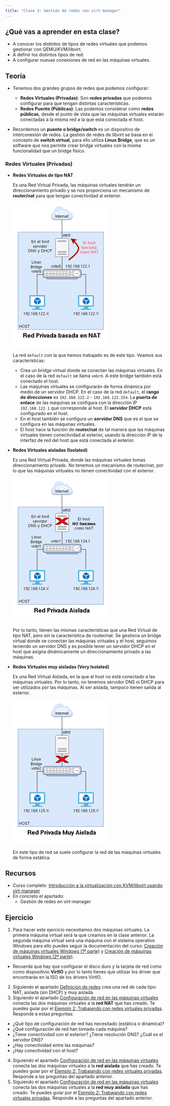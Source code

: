 ```yaml
---
title: "Clase 3: Gestión de redes con virt-manager"
---
```


## ¿Qué vas a aprender en esta clase?

* A conocer los distintos de tipos de redes virtuales que podemos gestionar con QEMU/KVM/libvirt.
* A definir los distintos tipos de red.
* A configurar nuevas conexiones de red en las máquinas virtuales. 

## Teoría

* Tenemos dos grandes grupos de redes que podemos configurar:

  * **Redes Virtuales (Privadas)**: Son **redes privadas** que podemos configurar para que tengan distintas características.
  * **Redes Puente (Públicas)**: Las podemos considerar como **redes públicas**, desde el punto de vista que las máquinas virtuales estarán conectadas a la misma red a la que está conectada el host.

* Recordemos un **puente o bridge/switch** es un dispositivo de interconexión de redes. La gestión de redes de libvirt se basa en el concepto de **switch virtual**, para ello utiliza **Linux Bridge**, que es un software que nos permite crear bridge virtuales con la misma funcionalidad que un bridge físico.

### Redes Virtuales (Privadas)

* **Redes Virtuales de tipo NAT**

  Es una Red Virtual Privada, las máquinas virtuales tendrán un direccionamiento privado y se nos proporciona un mecanismo de **router/nat** para que tengan conectividad al exterior.

  ![red_nat](img/red_nat.drawio.png)

  La red `default` con la que hemos trabajado es de este tipo. Veamos sus características:

  * Crea un bridge virtual donde se conectan las máquinas virtuales. En el caso de la red `default` se llama `vmbr0`. A este bridge también está conectado el host.
  * Las máquinas virtuales se configurarán de forma dinámica por medio de un servidor DHCP. En el caso de la red `default`, el **rango de direcciones** es `192.168.122.2` - `192.168.122.254`. La **puerta de enlace** de las máquinas se configura con la dirección IP `192.168.122.1` que corresponde al host. El **servidor DHCP** está configurado en el host. 
  * En el host también se configura un **servidor DNS** que es el que se configura en las máquinas virtuales.
  * El host hace la función de **router/nat** de tal manera que las máquinas virtuales tienen conectividad al exterior, usando la dirección IP de la interfaz de red del host que está conectada al exterior.

* **Redes Virtuales aisladas (Isolated)**

  Es una Red Virtual Privada, donde las máquinas virtuales tomas direccionamiento privado. No tenemos un mecanismo de router/nat, por lo que las máquinas virtuales no tienen conectividad con el exterior.

  ![red_aislada](img/red_aislada.drawio.png)

  Por lo tanto, tienen las mismas características que una Red Virtual de tipo NAT, pero sin la característica de router/nat. Se gestiona un bridge virtual donde se conectan las máquinas virtuales y el host, seguimos teniendo un servidor DNS y es posible tener un servidor DHCP en el host que asigna dinámicamente un direccionamiento privado a las máquinas.
  
* **Redes Virtuales muy aisladas (Very Isolated)**

  Es una Red Virtual Aislada, en la que el host no está conectado a las máquinas virtuales. Por lo tanto, no tenemos servidor DNS ni DHCP para ser utilizados por las máquinas. Al ser aislada, tampoco tienen salida al exterior.

  ![red_muy_aislada](img/red_muy_aislada.drawio.png)

  En este tipo de red se suele configurar la red de las máquinas virtuales de forma estática.


## Recursos

* Curso completo: [Introducción a la virtualización con KVM/libvirt usando virt-manager](https://github.com/josedom24/curso_kvm_ow/tree/main/curso1)
* En concreto el apartado:
  * Gestión de redes en virt-manager

## Ejercicio

1. Para hacer este ejercicio necesitamos dos máquinas virtuales. La primera máquina virtual será la que creamos en la clase anterior. La segunda máquina virtual será una máquina con el sistema operativo Windows para ello puedes seguir la documentación del curso: [Creación de máquinas virtuales Windows (1ª parte)](https://github.com/josedom24/curso_kvm_ow/blob/main/curso1/contenidos/unidad03/clase5.md) y [Creación de máquinas virtuales Windows (2ª parte)](https://github.com/josedom24/curso_kvm_ow/blob/main/curso1/contenidos/unidad03/clase6.md).
  * Recuerda que hay que configurar el disco duro y la tarjeta de red como como dispositivio **VirtIO** y por lo tanto tienes que utilizar los driver que encontrarás en la ISO de los drivers VirtIO.
2. Siguiendo el apartado [Definición de redes](https://github.com/josedom24/curso_kvm_ow/blob/main/curso1/contenidos/unidad06/clase2.md) crea una red de cada tipo: NAT, aislada (sin DHCP) y muy aislada.
3. Siguiendo el apartado [Configuración de red en las máquinas virtuales](https://github.com/josedom24/curso_kvm_ow/blob/main/curso1/contenidos/unidad06/clase4.md) conecta las dos máquinas virtuales a la **red NAT** que has creado. Te puedes guiar por el [Ejemplo 2: Trabajando con redes virtuales privadas](https://github.com/josedom24/curso_kvm_ow/blob/main/curso1/contenidos/unidad06/clase6.md). Responde a estas preguntas:
  * ¿Qué tipo de configuración de red has necesitado (estática o dinámica)?
  * ¿Qué configuración de red han tomado cada máquina?
  * ¿Tiene conectividad con el exterior? ¿Tiene resolución DNS? ¿Cuál es el servidor DNS?
  * ¿Hay conectividad entre las máquinas?
  * ¿Hay conectividad con el host?
4. Siguiendo el apartado [Configuración de red en las máquinas virtuales](https://github.com/josedom24/curso_kvm_ow/blob/main/curso1/contenidos/unidad06/clase4.md) conecta las dos máquinas virtuales a la **red aislada** que has creado. Te puedes guiar por el [Ejemplo 2: Trabajando con redes virtuales privadas](https://github.com/josedom24/curso_kvm_ow/blob/main/curso1/contenidos/unidad06/clase6.md). Responde a las preguntas del apartado anterior.
5. Siguiendo el apartado [Configuración de red en las máquinas virtuales](https://github.com/josedom24/curso_kvm_ow/blob/main/curso1/contenidos/unidad06/clase4.md) conecta las dos máquinas virtuales a la **red muy aislada** que has creado. Te puedes guiar por el [Ejemplo 2: Trabajando con redes virtuales privadas](https://github.com/josedom24/curso_kvm_ow/blob/main/curso1/contenidos/unidad06/clase6.md). Responde a las preguntas del apartado anterior.